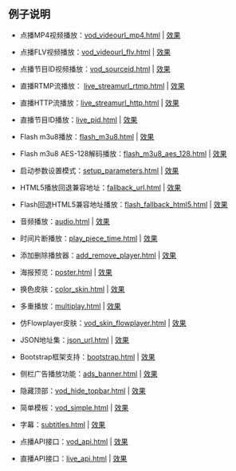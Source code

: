 ## 例子说明

* 点播MP4视频播放：[vod_videourl_mp4.html](vod_videourl_mp4.html) | [效果](https://h15945.github.io/sewise-player/demos/vod_videourl_mp4.html)

* 点播FLV视频播放：[vod_videourl_flv.html](vod_videourl_flv.html) | [效果](https://h15945.github.io/sewise-player/demos/vod_videourl_flv.html)

* 点播节目ID视频播放：[vod_sourceid.html](vod_sourceid.html) | [效果](https://h15945.github.io/sewise-player/demos/vod_sourceid.html)

* 直播RTMP流播放： [live_streamurl_rtmp.html](live_streamurl_rtmp.html) | [效果](https://h15945.github.io/sewise-player/demos/live_streamurl_rtmp.html)

* 直播HTTP流播放：[live_streamurl_http.html](live_streamurl_http.html) | [效果](https://h15945.github.io/sewise-player/demos/live_streamurl_http.html)

* 直播节目ID播放：[live_pid.html](live_pid.html) | [效果](https://h15945.github.io/sewise-player/demos/live_pid.html)

* Flash m3u8播放：[flash_m3u8.html](flash_m3u8.html) | [效果](https://h15945.github.io/sewise-player/demos/flash_m3u8.html)

* Flash m3u8 AES-128解码播放：[flash_m3u8_aes_128.html](flash_m3u8_aes_128.html) | [效果](https://h15945.github.io/sewise-player/demos/flash_m3u8_aes_128.html)

* 启动参数设置模式：[setup_parameters.html](setup_parameters.html) | [效果](https://h15945.github.io/sewise-player/demos/setup_parameters.html)

* HTML5播放回退兼容地址：[fallback_url.html](fallback_url.html) | [效果](https://h15945.github.io/sewise-player/demos/fallback_url.html)

* Flash回退HTML5兼容地址播放：[flash_fallback_html5.html](flash_fallback_html5.html) | [效果](https://h15945.github.io/sewise-player/demos/flash_fallback_html5.html)

* 音频播放：[audio.html](audio.html) | [效果](https://h15945.github.io/sewise-player/demos/audio.html)

* 时间片断播放：[play_piece_time.html](play_piece_time.html) | [效果](https://h15945.github.io/sewise-player/demos/play_piece_time.html)

* 添加删除播放器：[add_remove_player.html](add_remove_player.html) | [效果](https://h15945.github.io/sewise-player/demos/add_remove_player.html)

* 海报预览：[poster.html](poster.html) | [效果](https://h15945.github.io/sewise-player/demos/poster.html)

* 换色皮肤：[color_skin.html](color_skin.html) | [效果](https://h15945.github.io/sewise-player/demos/color_skin.html)

* 多重播放：[multiplay.html](multiplay.html) | [效果](https://h15945.github.io/sewise-player/demos/multiplay.html)

* 仿Flowplayer皮肤：[vod_skin_flowplayer.html](vod_skin_flowplayer.html) | [效果](https://h15945.github.io/sewise-player/demos/vod_skin_flowplayer.html)

* JSON地址集：[json_url.html](json_url.html) | [效果](https://h15945.github.io/sewise-player/demos/json_url.html)

* Bootstrap框架支持：[bootstrap.html](bootstrap.html) | [效果](https://h15945.github.io/sewise-player/demos/bootstrap.html)

* 侧栏广告播放功能：[ads_banner.html](ads_banner.html) | [效果](https://h15945.github.io/sewise-player/demos/ads_banner.html)

* 隐藏顶部：[vod_hide_topbar.html](vod_hide_topbar.html) | [效果](https://h15945.github.io/sewise-player/demos/vod_hide_topbar.html)

* 简单模板：[vod_simple.html](vod_simple.html) | [效果](https://h15945.github.io/sewise-player/demos/vod_simple.html)

* 字幕：[subtitles.html](subtitles.html) | [效果](https://h15945.github.io/sewise-player/demos/subtitles.html)

* 点播API接口：[vod_api.html](vod_api.html) | [效果](https://h15945.github.io/sewise-player/demos/vod_api.html)

* 直播API接口：[live_api.html](live_api.html) | [效果](https://h15945.github.io/sewise-player/demos/live_api.html)
